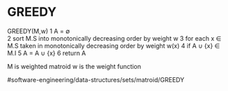 # GREEDY

GREEDY(M,w) 
1 A = ∅  
2 sort M.S into monotonically decreasing order by weight w 
3 for each x ∈ M.S taken in monotonically decreasing order by weight w(x)
4   if A ∪ {x} ∈ M.I
5      A = A ∪ {x}
6 return A

M is weighted matroid
w is the weight function 

#software-engineering/data-structures/sets/matroid/GREEDY

